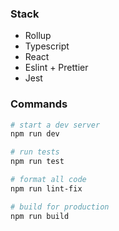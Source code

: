 ### Stack

 * Rollup
 * Typescript
 * React
 * Eslint + Prettier
 * Jest

### Commands

```bash
# start a dev server
npm run dev

# run tests
npm run test

# format all code
npm run lint-fix

# build for production
npm run build
```

